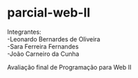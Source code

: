 # parcial-web-II

Integrantes:  
-Leonardo Bernardes de Oliveira  
-Sara Ferreira Fernandes  
-João Carneiro da Cunha  

Avaliação final de Programação para Web II
